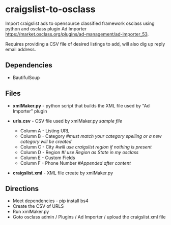 # craigslist-to-osclass
Import craigslist ads to opensource classified framework osclass using python and osclass plugin Ad Importer https://market.osclass.org/plugins/ad-management/ad-importer_53.

Requires providing a CSV file of desired listings to add, will also dig up reply email address.

## Dependencies
- BautifulSoup

## Files
- **xmlMaker.py** - python script that builds the XML file used by "Ad Importer" plugin

- **urls.csv** - CSV file used by xmlMaker.py *sample file*
  - Column A - Listing URL
  - Column B - Category *#must match your category spelling or a new category will be created*
  - Column C - City *#will use craigslist region if nothing is present*
  - Column D - Region *#I use Region as State in my osclass*
  - Column E - Custom Fields
  - Column F - Phone Number *#Appended after content*
  
- **craigslist.xml** - XML file create by xmlMaker.py

## Directions
- Meet dependencies - pip install bs4
- Create the CSV of URLS 
- Run xmlMaker.py
- Goto osclass admin / Plugins / Ad Importer / upload the craigslist.xml file
